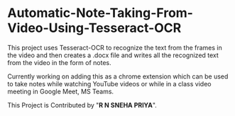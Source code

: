 # Automatic-Note-Taking-From-Video-Using-Tesseract-OCR

This project uses Tesseract-OCR to recognize the text from the frames in the video and then creates a .docx file and writes all the recognized text from the video in the form of notes.

Currently working on adding this as a chrome extension which can be used to take notes while watching YouTube videos or while in a class video meeting in Google Meet, MS Teams.

This Project is Contributed by "**R N SNEHA PRIYA**".
